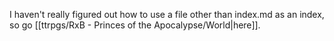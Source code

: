 I haven't really figured out how to use a file other than index.md as an index, so go [[ttrpgs/RxB - Princes of the Apocalypse/World|here]].